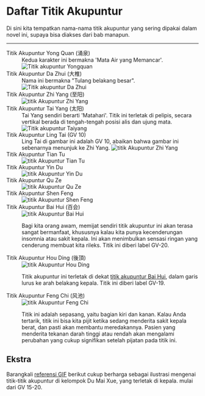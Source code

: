 # Daftar Titik Akupuntur

Di sini kita tempatkan nama-nama titik akupuntur yang sering dipakai dalam novel ini,
supaya bisa diakses dari bab manapun.

***

<dl>
    <dt id="yong-quan">Titik Akupuntur Yong Quan (涌泉)</dt>
    <dd>
        Kedua karakter ini bermakna 'Mata Air yang Memancar'.<br/>
        <img src="https://res.cloudinary.com/drzjshskk/image/upload/v1682711597/misc/yongquan_dwlwqu.png"
            alt="Titik akupuntur Yongquan"/>
    </dd>
    <dt id="da-zhui">Titik Akupuntur Da Zhui (大椎)</dt>
    <dd>
        Nama ini bermakna "Tulang belakang besar".<br/>
        <img src="https://res.cloudinary.com/drzjshskk/image/upload/v1682803449/misc/dazhui_sk0cx5.png"
            alt="Titik akupuntur Da Zhui"/>
    </dd>
    <dt id="zhi-yang">Titik Akupuntur Zhi Yang (至阳)</dt>
    <dd>
        <img src="https://res.cloudinary.com/drzjshskk/image/upload/v1683642673/misc/GV-9-Zhiyang_tdbglk.jpg"
            alt="titik Akupuntur Zhi Yang">
    </dd>
    <dt id="tai-yang">Titik Akupuntur Tai Yang (太阳)</dt>
    <dd>
        Tai Yang sendiri berarti 'Matahari'. Titik ini terletak di pelipis, secara vertikal berada di tengah-tengah
        posisi alis dan ujung mata.<br/>
        <img src="https://res.cloudinary.com/drzjshskk/image/upload/v1683703380/misc/images_vicdtn.jpg"
            alt="Titik akupuntur Taiyang">
    </dd>
    <dt id="ling-tai">Titik Akupuntur Ling Tai (GV 10)</dt>
    <dd>
        Ling Tai di gambar ini adalah GV 10, abaikan bahwa gambar ini sebenarnya menunjuk ke Zhi Yang.
        <img src="https://res.cloudinary.com/drzjshskk/image/upload/v1683642673/misc/GV-9-Zhiyang_tdbglk.jpg"
            alt="titik Akupuntur Zhi Yang">
    </dd>
    <dt id="tian-tu">Titik Akupuntur Tian Tu</dt>
    <dd>
        <img src="https://res.cloudinary.com/drzjshskk/image/upload/v1685475216/misc/CV22-300x288_fkkrdo.jpg"
            alt="titik Akupuntur Tian Tu">
    </dd>
    <dt id="yin-du">Titik Akupuntur Yin Du</dt>
    <dd>
        <img src="https://res.cloudinary.com/drzjshskk/image/upload/v1685477335/misc/yindu-kid-19-2_phitoh.webp"
            alt="titik Akupuntur Yin Du">
    </dd>
    <dt id="qu-ze">Titik Akupuntur Qu Ze</dt>
    <dd>
        <img src="https://res.cloudinary.com/drzjshskk/image/upload/v1685626173/misc/PC3_p7xnak.jpg"
            alt="titik Akupuntur Qu Ze">
    </dd>
    <dt id="qu-ze">Titik Akupuntur Shen Feng</dt>
    <dd>
        <img src="https://res.cloudinary.com/drzjshskk/image/upload/v1685629103/misc/zuj8hu4h0jljnhql9d01.jpg"
            alt="titik Akupuntur Shen Feng">
    </dd>
    <dt id="bai-hui">Titik Akupuntur Bai Hui (百会)</dt>
    <dd>
        <img src="https://www.selbyacupuncture.com/wp-content/uploads/2013/09/baihui.jpg"
            alt="titik Akupuntur Bai Hui">
        <br/>
        <p>
            Bagi kita orang awam, memijat sendiri titik akupuntur ini akan terasa sangat bermanfaat, khususnya kalau
            kita punya kecenderungan insomnia atau sakit kepala. Ini akan menimbulkan sensasi ringan yang cenderung membuat kita 
            rileks. Titik ini diberi label GV-20.
        </p>
    </dd>
    <dt id="hou-ding">Titik Akupuntur Hou Ding (後頂)</dt>
    <dd>
        <img src="https://thumbs.dreamstime.com/b/acupuncture-point-gv-houding-d-illustration-points-meridians-80282750.jpg"
            alt="titik Akupuntur Hou Ding">
        <br/>
        <p>
            Titik akupuntur ini terletak di dekat <a href="#bai-hui" title="Bai Hui">titik akupuntur Bai Hui</a>, dalam garis 
            lurus ke arah belakang kepala. Titik ini diberi label GV-19. 
        </p>
    </dd>
    <dt id="feng-chi">Titik Akupuntur Feng Chi (风池)</dt>
    <dd>
        <img src="https://balancedenergywellness.com/wp-content/uploads/2020/03/GB20.png"
            alt="titik Akupuntur Feng Chi">
        <br/>
        <p>
            Titik ini adalah sepasang, yaitu bagian kiri dan kanan. Kalau Anda tertarik, titik ini bisa kita pijit ketika
            sedang menderita sakit kepala berat, dan pasti akan membantu meredakannya. Pasien yang menderita tekanan darah tinggi atau rendah akan mengalami perubahan yang cukup signifikan setelah pijatan pada titik ini.
        </p>
    </dd>
</dl>

## Ekstra

Barangkali [referensi GIF](https://yinyanghouse.com/yyhmedia/yyh/img/acupoints/gv_meridian_15-20.gif) berikut cukup berharga
sebagai ilustrasi mengenai titik-titik akupuntur di kelompok Du Mai Xue, yang terletak di kepala. mulai dari GV 15-20.



